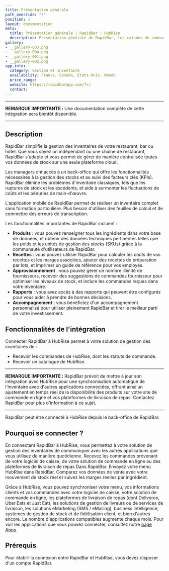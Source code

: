 ```yaml
---
title: Présentation générale
path_override: "/"
position: 1
layout: documentation
meta:
  title: Présentation générale | RapidBar | HubRise
  description: Présentation générale de RapidBar, les raisons de connecter votre solution de gestion des inventaires à HubRise et les fonctionnalités de l'intégration avec HubRise.
gallery:
- __gallery-003.png
- __gallery-004.png
- __gallery-001.png
- __gallery-002.png
app_info:
  category: Gestion et inventaire
  availability: France, Canada, États-Unis, Monde
  price_range: 
  website: https://rapidbarapp.com/fr/
  contact: 
---
```


---

**REMARQUE IMPORTANTE :** Une documentation complète de cette intégration sera bientôt disponible.

---

## Description

RapidBar simplifie la gestion des inventaires de votre restaurant, bar ou hôtel. Que vous soyez un indépendant ou une chaîne de restaurant, RapidBar s'adapte et vous permet de gérer de manière centralisée toutes vos données de stock sur une seule plateforme cloud.

Les managers ont accès à un back-office qui offre les fonctionnalités nécessaires à la gestion des stocks et au suivi des facteurs clés (KPIs). RapidBar élimine les problèmes d'inventaire classiques, tels que les ruptures de stock et les excédents, et aide à surmonter les fluctuations de coûts et les pénuries de main-d'œuvre.

L'application mobile de RapidBar permet de réaliser un inventaire complet sans formation particulière. Plus besoin d'utiliser des feuilles de calcul et de commettre des erreurs de transcription.

Les fonctionnalités importantes de RapidBar incluent :

- **Produits** : vous pouvez renseigner tous les ingrédients dans votre base de données, et obtenir des données techniques pertinentes telles que les poids et les unités de gestion des stocks (SKUs) grâce à la communauté d'utilisateurs de RapidBar.
- **Recettes** : vous pouvez utiliser RapidBar pour calculer les coûts de vos recettes et les marges associées, ajouter des recettes de préparation par lots, et imprimer un guide de référence pour vos employés.
- **Approvisionnement** : vous pouvez gérer un nombre illimité de fournisseurs, recevoir des suggestions de commandes fournisseur pour optimiser les niveaux de stock, et inclure les commandes reçues dans votre inventaire.
- **Rapports** : vous avez accès à des rapports qui peuvent être configurés pour vous aider à prendre de bonnes décisions.
- **Accompagnement** : vous bénéficiez d'un accompagnement personnalisé pour utiliser pleinement RapidBar et tirer le meilleur parti de votre investissement.

## Fonctionnalités de l'intégration

Connecter RapidBar à HubRise permet à votre solution de gestion des inventaires de :

- Recevoir les commandes de HubRise, dont les statuts de commande.
- Recevoir un catalogue de HubRise.

---

**REMARQUE IMPORTANTE :** RapidBar prévoit de mettre à jour son intégration avec HubRise pour une synchronisation automatique de l'inventaire avec d'autres applications connectées, offrant ainsi un ajustement en temps réel de la disponibilité des produits sur votre site de commande en ligne et vos plateformes de livraison de repas. Contactez RapidBar pour plus d'information à ce sujet.

---

RapidBar peut être connecté à HubRise depuis le back-office de RapidBar.

## Pourquoi se connecter ?

En connectant RapidBar à HubRise, vous permettez à votre solution de gestion des inventaires de communiquer avec les autres applications que vous utilisez de manière quotidienne. Recevez les commandes provenant de votre logiciel de caisse, de votre solution de commande en ligne ou des plateformes de livraison de repas Dans RapidBar. Envoyez votre menu HubRise dans RapidBar. Comparez vos données de vente avec votre mouvement de stock réel et suivez les marges réelles par ingrédient.

Grâce à HubRise, vous pouvez synchroniser votre menu, vos informations clients et vos commandes avec votre logiciel de caisse, votre solution de commande en ligne, les plateformes de livraison de repas (dont Deliveroo, Uber Eats et Just Eat), les solutions de gestion de livreurs ou de services de livraison, les solutions eMarketing (SMS / eMailing), business intelligence, systèmes de gestion de stock et de fidélisation client, et bien d'autres encore. Le nombre d'applications compatibles augmente chaque mois. Pour voir les applications que vous pouvez connecter, consultez notre [page Apps](/apps).

## Prérequis

Pour établir la connexion entre RapidBar et HubRise, vous devez disposer d'un compte RapidBar.

